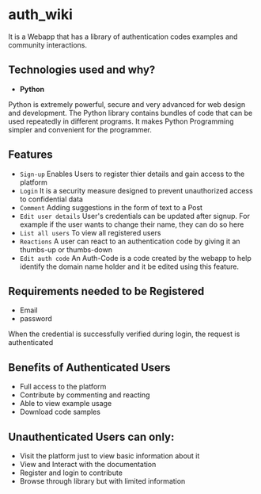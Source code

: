 # auth_wiki

It is a Webapp that has a library of authentication codes examples and community interactions.

## Technologies used and why?

* **Python** 

Python is extremely powerful, secure and very advanced for web design and development.
The Python library contains bundles of code that can be used repeatedly in different programs. It makes Python Programming simpler and convenient for the programmer. 

## Features
* `Sign-up`
        Enables Users to register thier details and gain access to the platform
* `Login`
       It is a security measure designed to prevent unauthorized access to confidential data
 * `Comment`
       Adding suggestions in the form of text to a Post 
 * `Edit user details`
       User's credentials can be updated after signup. For example if the user wants to change their name, they can do so here
 * `List all users`
       To view all registered users
 * `Reactions`
        A user can react to an authentication code by giving it an thumbs-up or thumbs-down 
 * `Edit auth code`
        An Auth-Code is a code created by the webapp to help identify the domain name holder and it be edited using this feature.

## Requirements needed to be Registered

* Email
* password 

When the credential is successfully verified during login, the request is authenticated

## Benefits of Authenticated Users

* Full access to the platform
* Contribute by commenting and reacting
* Able to view example usage
* Download code samples

## Unauthenticated Users can only:

* Visit the platform just to view basic information about it
* View and Interact with the documentation
* Register and login to contribute
* Browse through library but with limited information